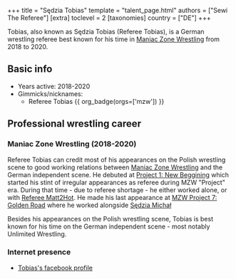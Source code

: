 +++
title = "Sędzia Tobias"
template = "talent_page.html"
authors = ["Sewi The Referee"]
[extra]
toclevel = 2
[taxonomies]
country = ["DE"]
+++

Tobias, also known as Sędzia Tobias (Referee Tobias), is a German wrestling referee best known for his time in [Maniac Zone Wrestling](@/o/mzw.md) from 2018 to 2020.

## Basic info

* Years active: 2018-2020
* Gimmicks/nicknames:
  - Referee Tobias {{ org_badge(orgs=['mzw']) }}
 
## Professional wrestling career

### Maniac Zone Wrestling (2018-2020)

Referee Tobias can credit most of his appearances on the Polish wrestling scene to good working relations between [Maniac Zone Wrestling](@/o/mzw.md) and the German independent scene. He debuted at [Project 1: New Beggining](@/e/mzw/2018-10-13-mzw-project-1-new-beginning.md) which started his stint of irregular appearances as referee during MZW "Project" era. During that time - due to referee shortage - he either worked alone, or with [Referee Matt2Hot](sedzia-matt2hot.md). He made his last appearance at [MZW Project 7: Golden Road](2/e/mzw/2020-01-18-mzw-project-7-golden-road.md) where he worked alongside [Sędzia Michał](@/w/sedzia-michal.md)

Besides his appearances on the Polish wrestling scene, Tobias is best known for his time on the German independent scene - most notably Unlimited Wrestling.

### Internet presence

* [Tobias's facebook profile](https://www.facebook.com/TobitheRingRichter/)
